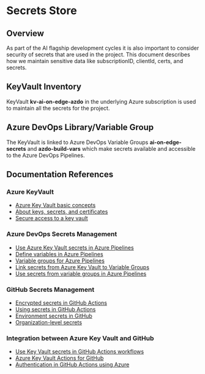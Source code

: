 # Secrets Store

## Overview

As part of the AI flagship development cycles it is also important to consider security of secrets that are used in the project. This document describes how we maintain sensitive data like subscriptionID, clientId, certs, and secrets.

## KeyVault Inventory

KeyVault **kv-ai-on-edge-azdo** in the underlying Azure subscription is used to maintain all the secrets for the project.

## Azure DevOps Library/Variable Group

The KeyVault is linked to Azure DevOps Variable Groups **ai-on-edge-secrets** and **azdo-build-vars** which make secrets available and accessible to the Azure DevOps Pipelines.

## Documentation References

### Azure KeyVault

- [Azure Key Vault basic concepts](https://learn.microsoft.com/azure/key-vault/general/basic-concepts)
- [About keys, secrets, and certificates](https://learn.microsoft.com/azure/key-vault/general/about-keys-secrets-certificates)
- [Secure access to a key vault](https://learn.microsoft.com/azure/key-vault/general/secure-your-key-vault)

### Azure DevOps Secrets Management

- [Use Azure Key Vault secrets in Azure Pipelines](https://learn.microsoft.com/azure/devops/pipelines/release/azure-key-vault?view=azure-devops)
- [Define variables in Azure Pipelines](https://learn.microsoft.com/azure/devops/pipelines/process/variables?view=azure-devops&tabs=yaml%2Cbatch)
- [Variable groups for Azure Pipelines](https://learn.microsoft.com/azure/devops/pipelines/library/variable-groups?view=azure-devops&tabs=yaml)
- [Link secrets from Azure Key Vault to Variable Groups](https://learn.microsoft.com/azure/devops/pipelines/library/variable-groups?view=azure-devops&tabs=yaml#link-secrets-from-an-azure-key-vault)
- [Use secrets from variable groups in Azure Pipelines](https://learn.microsoft.com/azure/devops/pipelines/library/variable-groups?view=azure-devops&tabs=yaml#use-a-variable-group)

### GitHub Secrets Management

- [Encrypted secrets in GitHub Actions](https://docs.github.com/actions/security-guides/encrypted-secrets)
- [Using secrets in GitHub Actions](https://docs.github.com/actions/security-guides/using-secrets-in-github-actions)
- [Environment secrets in GitHub](https://docs.github.com/actions/deployment/targeting-different-environments/using-environments-for-deployment#environment-secrets)
- [Organization-level secrets](https://docs.github.com/actions/security-guides/encrypted-secrets#creating-encrypted-secrets-for-an-organization)

### Integration between Azure Key Vault and GitHub

- [Use Key Vault secrets in GitHub Actions workflows](https://learn.microsoft.com/azure/developer/github/github-key-vault)
- [Azure Key Vault Actions for GitHub](https://github.com/marketplace/actions/azure-key-vault-get-secrets)
- [Authentication in GitHub Actions using Azure](https://learn.microsoft.com/azure/developer/github/connect-from-azure?tabs=azure-portal%2Clinux#use-the-azure-login-action-with-a-service-principal-secret)
